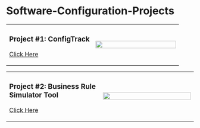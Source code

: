 # Software-Configuration-Projects

  
<table>
  <tr>
    <td width="50%">
      <h3>Project #1: ConfigTrack </h3>
      <p><a href="https://github.com/Dhanyatha-s/Software-Configuration-Projects/tree/bcc9eaa93c7f3931a10dc8aa99ebf8196793219f/ConfigTrack">Click Here</a></p>
    </td>
    <td>
      <img src="https://github.com/user-attachments/assets/fc3faebb-c4d5-4610-bbcb-ab5839ceadaf" width="100%">
    </td>
  </tr>
</table>


<table>
  <tr>
    <td width="50%">
      <h3>Project #2: Business Rule Simulator Tool</h3>
      <p><a href="https://github.com/Dhanyatha-s/Software-Configuration-Projects/tree/6f84267477d1b0f8e40db48ead48b198fa54e803/Business%20Rule%20Simulator%20tool">Click Here</a></p>
    </td>
    <td>
      <img src="https://github.com/user-attachments/assets/46a72044-6476-476d-afad-2d877b52edbd" width="100%">
    </td>
  </tr>
</table>

